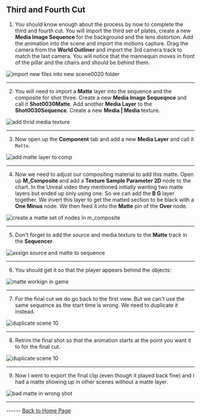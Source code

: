 ## Third and Fourth Cut

1.  You should know enough about the process by now to complete the third and fourth cut.  You will import the third set of plates, create a new **Media Image Sequence** for the background and the lens distortion.  Add the animation into the scene and import the motions capture.  Drag the camera from the **World Outliner** and import the 3rd camera track to match the last camera. You will notice that the mannequin moves in front of the pillar and the chairs and should be behind them.

![import new files into new scene0020 folder](../images/scene03Overview.png)

***

2. You will need to import a **Matte** layer into the sequence and the composite for shot three.  Create a new **Media Image Sequeqnce** and call it **Shot0030Matte**.  Add another **Media Layer** to the **Shot0030Sequence**.  Create a new **Media | Media** texture.

![add thrid media texture](../images/thirdMediaTexture.jpg)

***

3. Now open up the **Component** tab and add a new **Media Layer** and call it `Matte`.

![add matte layer to comp](../images/matteMediaLayer.jpg)

***

4. Now we need to adjust our compositing material to add this matte.  Open up **M_Composite** and add a **Texture Sample Parameter 2D** node to the chart.  In the Unreal video they mentioned initially wanting two matte layers but ended up only using one.  So we can add the **B G** layer together.  We invert this layer to get the matted section to be black with a **One Minus** node.  We then feed it into the **Matte** pin of the **Over** node.

![create a matte set of nodes in m_composite](../images/mCompositeMatte.jpg)

***

5.  Don't forget to add the source and media texture to the **Matte** track in the **Sequencer**.

![assign source and matte to sequence](../images/mediaSourceAndMatte.jpg)

***

6.  You should get it so that the player appears behind the objects:

![matte workign in game](../images/matteWorks.jpg)

***

7.  For the final cut we do go back to the first view.  But we can't use the same sequence as the start time is wrong.  We need to duplicate it instead.

![duplicate scene 10](../images/duplicateScene10.jpg)

***

8.  Retrim the final shot so that the animation starts at the point you want it to for the final cut.

![duplicate scene 10](../images/.jpg)

***

9. Now I went to export the final clip (even though it played back fine) and I had a matte showing up in other scenes without a matte layer.

![bad matte in wrong shot](../images/unwantedMatte.jpg)








***

 ------ [Back to Home Page](../README.md)